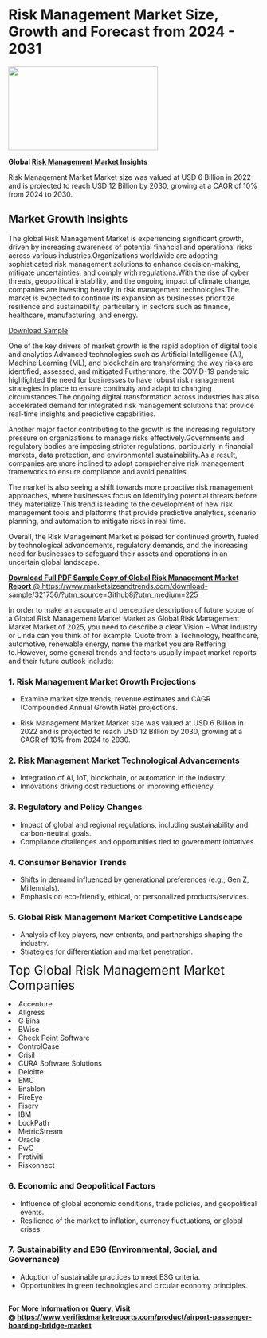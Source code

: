 <H1>Risk Management Market Size, Growth and Forecast from 2024 - 2031</H1><img class="aligncenter size-medium wp-image-584254" src="https://thirdeyenews.in/wp-content/uploads/2024/09/Global-Market-Research-300x168.jpeg" alt="" width="300" height="168" /><p><strong>Global&nbsp;<a href="https://www.marketsizeandtrends.com/download-sample/321756/?utm_source=Github8j?utm_medium=225">Risk Management Market</a> Insights</strong></p><p>Risk Management Market Market size was valued at USD 6 Billion in 2022 and is projected to reach USD 12 Billion by 2030, growing at a CAGR of 10% from 2024 to 2030.</p><p><h2>Market Growth Insights</h2> <p>The global Risk Management Market is experiencing significant growth, driven by increasing awareness of potential financial and operational risks across various industries.Organizations worldwide are adopting sophisticated risk management solutions to enhance decision-making, mitigate uncertainties, and comply with regulations.With the rise of cyber threats, geopolitical instability, and the ongoing impact of climate change, companies are investing heavily in risk management technologies.The market is expected to continue its expansion as businesses prioritize resilience and sustainability, particularly in sectors such as finance, healthcare, manufacturing, and energy.</p> <p><a href="#">Download Sample</a></p> <p>One of the key drivers of market growth is the rapid adoption of digital tools and analytics.Advanced technologies such as Artificial Intelligence (AI), Machine Learning (ML), and blockchain are transforming the way risks are identified, assessed, and mitigated.Furthermore, the COVID-19 pandemic highlighted the need for businesses to have robust risk management strategies in place to ensure continuity and adapt to changing circumstances.The ongoing digital transformation across industries has also accelerated demand for integrated risk management solutions that provide real-time insights and predictive capabilities.</p> <p>Another major factor contributing to the growth is the increasing regulatory pressure on organizations to manage risks effectively.Governments and regulatory bodies are imposing stricter regulations, particularly in financial markets, data protection, and environmental sustainability.As a result, companies are more inclined to adopt comprehensive risk management frameworks to ensure compliance and avoid penalties.</p> <p>The market is also seeing a shift towards more proactive risk management approaches, where businesses focus on identifying potential threats before they materialize.This trend is leading to the development of new risk management tools and platforms that provide predictive analytics, scenario planning, and automation to mitigate risks in real time.</p> <p>Overall, the Risk Management Market is poised for continued growth, fueled by technological advancements, regulatory demands, and the increasing need for businesses to safeguard their assets and operations in an uncertain global landscape.</p> <p><a href="#"></p><p><span class=""><strong>Download Full PDF Sample Copy of Global Risk Management Market Report</strong> @ <a href="https://www.marketsizeandtrends.com/download-sample/321756/?utm_source=Github8j?utm_medium=225" target="_blank">https://www.marketsizeandtrends.com/download-sample/321756/?utm_source=Github8j?utm_medium=225</a></span></p><p>In order to make an accurate and perceptive description of future scope of a Global&nbsp;Risk Management Market Market as Global&nbsp;Risk Management Market Market of 2025, you need to describe a clear Vision &ndash; What Industry or Linda can you think of for example: Quote from a Technology, healthcare, automotive, renewable energy, name the market you are Reffering to.However, some general trends and factors usually impact market reports and their future outlook include:</p><h3>1.&nbsp;<strong>Risk Management Market Growth Projections</strong></h3><ul><li>Examine market size trends, revenue estimates and CAGR (Compounded Annual Growth Rate) projections.</li><li><p>Risk Management Market Market size was valued at USD 6 Billion in 2022 and is projected to reach USD 12 Billion by 2030, growing at a CAGR of 10% from 2024 to 2030.</p></li></ul><h3>2.&nbsp;<strong>Risk Management Market Technological Advancements</strong></h3><ul><li>Integration of AI, IoT, blockchain, or automation in the industry.</li><li>Innovations driving cost reductions or improving efficiency.</li></ul><h3>3.&nbsp;<strong>Regulatory and Policy Changes</strong></h3><ul><li>Impact of global and regional regulations, including sustainability and carbon-neutral goals.</li><li>Compliance challenges and opportunities tied to government initiatives.</li></ul><h3>4.&nbsp;<strong>Consumer Behavior Trends</strong></h3><ul><li>Shifts in demand influenced by generational preferences (e.g., Gen Z, Millennials).</li><li>Emphasis on eco-friendly, ethical, or personalized products/services.</li></ul><h3>5.&nbsp;<strong>Global Risk Management Market Competitive Landscape</strong></h3><ul><li>Analysis of key players, new entrants, and partnerships shaping the industry.</li><li>Strategies for differentiation and market penetration.</li></ul><p data-pm-slice="1 1 []"><span style="color: inherit; font-family: inherit; font-size: 25px;">Top Global Risk Management Market Companies</span></p><div class="" data-test-id=""><p><li>Accenture</li><li> Allgress</li><li> G Bina</li><li> BWise</li><li> Check Point Software</li><li> ControlCase</li><li> Crisil</li><li> CURA Software Solutions</li><li> Deloitte</li><li> EMC</li><li> Enablon</li><li> FireEye</li><li> Fiserv</li><li> IBM</li><li> LockPath</li><li> MetricStream</li><li> Oracle</li><li> PwC</li><li> Protiviti</li><li> Riskonnect</li></p></div><h3>6.&nbsp;<strong>Economic and Geopolitical Factors</strong></h3><ul><li>Influence of global economic conditions, trade policies, and geopolitical events.</li><li>Resilience of the market to inflation, currency fluctuations, or global crises.</li></ul><h3>7.&nbsp;<strong>Sustainability and ESG (Environmental, Social, and Governance)</strong></h3><ul><li>Adoption of sustainable practices to meet ESG criteria.</li><li>Opportunities in green technologies and circular economy principles.</li></ul><h2><strong style="font-size: 14px;">For More Information or Query, Visit @&nbsp;</strong><a style="background-color: #ffffff; font-size: 14px;" href="https://www.marketsizeandtrends.com/report/risk-management-market/" target="_blank">https://www.verifiedmarketreports.com/product/airport-passenger-boarding-bridge-market</a></h2>